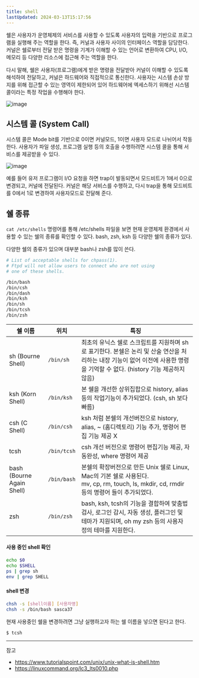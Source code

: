 ```yaml
---
title: shell
lastUpdated: 2024-03-13T15:17:56
---
```


쉘은 사용자가 운영체제의 서비스를 사용할 수 있도록 사용자의 입력을 기반으로 프로그램을 실행해 주는 역할을 한다. 즉, 커널과 사용자 사이의 인터페이스 역할을 담당한다. 커널은 쉘로부터 전달 받은 명령을 기계가 이해할 수 있는 언어로 변환하여 CPU, I/O, 메모리 등 다양한 리소스에 접근해 주는 역할을 한다.

다시 말해, 쉘은 사용자(프로그램)에게 받은 명령을 전달받아 커널이 이해할 수 있도록 해석하여 전달하고, 커널은 하드웨어와 직접적으로 통신한다. 사용자는 시스템 손상 방지를 위해 접근할 수 있는 영역이 제한되어 있어 하드웨어에 엑세스하기 위해선 시스템 콜이라는 특정 작업을 수행해야 한다.

![image](https://github.com/rlaisqls/rlaisqls/assets/81006587/558363ec-93b8-46b2-a306-3d13066134bd)

## 시스템 콜 (System Call)

시스템 콜은 Mode bit를 기반으로 0이면 커널모드, 1이면 사용자 모드로 나뉘어서 작동한다. 사용자가 파일 생성, 프로그램 실행 등의 호출을 수행하려면 시스템 콜을 통해 서비스를 제공받을 수 있다.

![image](https://github.com/rlaisqls/rlaisqls/assets/81006587/c0d5e495-ccc5-4dd8-b162-00641684d30f)

예를 들어 유저 프로그램이 I/O 요청을 하면 trap이 발동되면서 모드비트가 1에서 0으로 변경되고, 커널에 전달된다. 커널은 해당 서비스를 수행하고, 다시 trap을 통해 모드비트를 0에서 1로 변경하여 사용자모드로 전달해 준다. 

## 쉘 종류 

`cat /etc/shells` 명령어를 통해 /etc/shells 파일을 보면 현재 운영체제 환경에서 사용할 수 있는 쉘의 종류를 확인할 수 있다. bash, zsh, ksh 등 다양한 쉘의 종류가 있다. 

다양한 쉘의 종류가 있으며 대부분 bash나 zsh를 많이 쓴다.

```bash
# List of acceptable shells for chpass(1).
# Ftpd will not allow users to connect who are not using
# one of these shells.

/bin/bash
/bin/csh
/bin/dash
/bin/ksh
/bin/sh
/bin/tcsh
/bin/zsh
```

|쉘 이름|위치|특징|
|-|-|-|
|sh (Bourne Shell)|`/bin/sh`|최초의 유닉스 쉘로 스크립트를 지원하며 sh로 표기한다. 본쉘은 논리 및 산술 연산을 처리하는 내장 기능이 없어 이전에 사용한 명령을 기억할 수 없다. (history 기능 제공하지 않음)|
|ksh (Korn Shell)|`/bin/ksh`|본 쉘을 개선한 상위집합으로 history, alias 등의 작업기능이 추가되었다. (csh, sh 보다 빠름)|
|csh (C Shell)|`/bin/csh`|ksh 처럼 본쉘의 개선버전으로 history, alias, ~ (홈디렉토리) 기능 추가, 명령어 편집 기능 제공 X 
|tcsh|`/bin/tcsh`|csh 개선 버전으로 명령어 편집기능 제공, 자동완성, where 명령어 제공|
|bash (Bourne Again Shell)|`/bin/bash`|본쉘의 확장버전으로 만든 Unix 쉘로 Linux, Mac의 기본 쉘로 사용된다.<br>mv, cp, rm, touch, ls, mkdir, cd, rmdir 등의 명령어 들이 추가되었다.|
|zsh|`/bin/zsh`|bash, ksh, tcsh의 기능을 결합하여 맞춤법 검사, 로그인 감시, 자동 생성, 플러그인 및 테마가 지원되며, oh my zsh 등의 사용자 정의 테마를 지원한다.|

#### 사용 중인 shell 확인
```bash
echo $0
echo $SHELL
ps | grep sh
env | grep SHELL
```

#### shell 변경
```bash
chsh -s [shell이름] [사용자명]
chsh -s /bin/bash sasca37
```

현재 사용중인 쉘을 변경하려면 그냥 실행하고자 하는 쉘 이름을 넣으면 된다고 한다.
```bash
$ tcsh
```

---
참고
- https://www.tutorialspoint.com/unix/unix-what-is-shell.htm
- https://linuxcommand.org/lc3_lts0010.php
